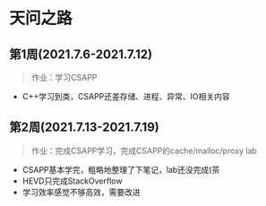 # 天问之路

## 第1周(2021.7.6-2021.7.12)

> 作业：学习CSAPP

- C++学习到类，CSAPP还差存储、进程、异常、IO相关内容

## 第2周(2021.7.13-2021.7.19)

> 作业：完成CSAPP学习，完成CSAPP的cache/malloc/proxy lab

- CSAPP基本学完，粗略地整理了下笔记，lab还没完成(茶
- HEVD只完成StackOverflow
- 学习效率感觉不够高效，需要改进

